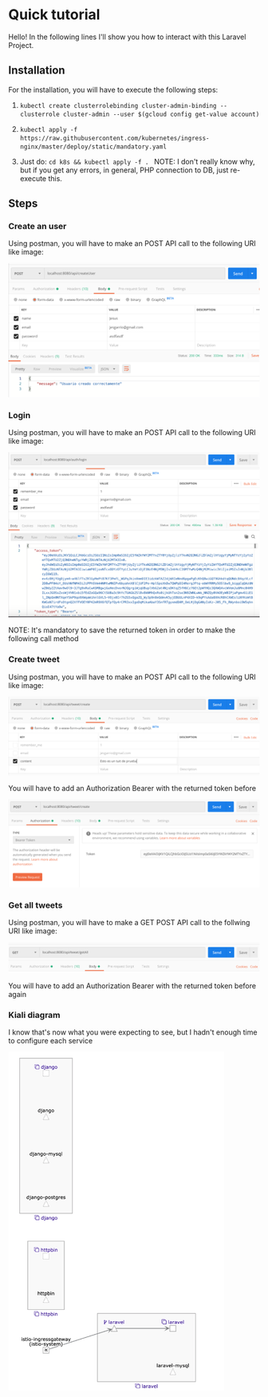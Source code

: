 # Quick tutorial

Hello! In the following lines I'll show you how to interact with this Laravel Project.

## Installation

For the installation, you will have to execute the following steps:
1. ```kubectl create clusterrolebinding cluster-admin-binding --clusterrole cluster-admin --user $(gcloud config get-value account)```
2. ```kubectl apply -f https://raw.githubusercontent.com/kubernetes/ingress-nginx/master/deploy/static/mandatory.yaml``` 

3. Just do: ```cd k8s && kubectl apply -f . ```
NOTE: I don't really know why, but if you get any errors, in general, PHP connection to DB, just re-execute this.

## Steps

### Create an user

Using postman, you will have to make an POST API call to the following URI like image:

!["Create request method"](images/createUserRequest.png "Create request method")

### Login 

Using postman, you will have to make an POST API call to the following URI like image:

!["Login method"](images/login.png "Login method")

NOTE: It's mandatory to save the returned token in order to make the following call method


### Create tweet
Using postman, you will have to make an POST API call to the following URI like image:

!["Login method"](images/createTuit.png "Create Tweet")

You will have to add an Authorization Bearer with the returned token before

!["Add authorization method"](images/addAuthorization.png "Add authorization")

### Get all tweets

Using postman, you will have to make a GET POST API call to the follwing URI like image:

!["Get all tweets"](images/getAllTweets.png "Get all tweets")

You will have to add an Authorization Bearer with the returned token before again

### Kiali diagram

I know that's now what you were expecting to see, but I hadn't enough time to configure each service

!["Kiali diagram"](images/kiali.png "Kiali diagram")